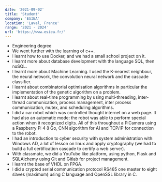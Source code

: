 ```yaml
---
date: '2021-09-02'
title: 'Student'
company: 'ESIEA'
location: 'Laval, France'
range: '2021 - 2024'
url: 'https://www.esiea.fr/'
---
```


- Engineering degree
- We went further with the learning of c++.
- I learnt how to use Docker, and we had a small school project on it.
- I learnt more about database development with the language SQL, then noSQL.
- I learnt more about Machine Learning. I used the K-nearest neighbour, the neural network, the convolution neural network and the cascade classifier.
- I learnt about combinatorial optimisation algorithms in particular the implementation of the genetic algorithm on a problem.
- I learnt about real-time programming by using multi-threading, inter-thread communication, process management, inter process communication, mutex, and scheduling algorithms.
- I did a car robot which was controlled thought internet on a web page. It had also an automatic mode: the robot was able to perform special action when it recognized digits. All of this throughout a PiCamera using a Raspberry Pi 4 8 Go, CNN algorithm for AI and TCP/IP for connection to the robot.
- I had an introduction to cyber security with system administration with Windows AD, a lot of lesson on linux and apply cryptography (we had to build a full certification cascade to certify a web server).
- With classmate, we did a YouTube like platform, using python, Flask and SQLAlchemy using Git and Gitlab for project management.
- I learnt the base of VHDL on FPGA.
- I did a crypted serial communication protocol RS485 one master to eight slaves (maximum) using C language and OpenSSL library in C.
